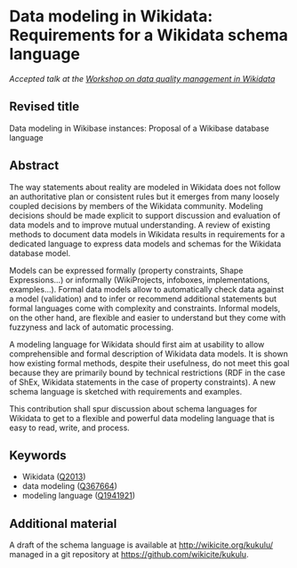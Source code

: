 # Data modeling in Wikidata: Requirements for a Wikidata schema language

*Accepted talk at the [Workshop on data quality management in Wikidata](https://fardamariam.wixsite.com/wikidatadqworkshop)*

## Revised title

Data modeling in Wikibase instances: Proposal of a Wikibase database language

## Abstract

The way statements about reality are modeled in Wikidata does not follow an
authoritative plan or consistent rules but it emerges from many loosely coupled
decisions by members of the Wikidata community. Modeling decisions should be
made explicit to support discussion and evaluation of data models and to improve
mutual understanding. A review of existing methods to document data models in
Wikidata results in requirements for a dedicated language to express data
models and schemas for the Wikidata database model.

Models can be expressed formally (property constraints, Shape Expressions...)
or informally (WikiProjects, infoboxes, implementations, examples...). Formal
data models allow to automatically check data against a model (validation) and
to infer or recommend additional statements but formal languages come with
complexity and constraints. Informal models, on the other hand, are flexible
and easier to understand but they come with fuzzyness and lack of automatic
processing. 

A modeling language for Wikidata should first aim at usability to allow
comprehensible and formal description of Wikidata data models. It is shown how
existing formal methods, despite their usefulness, do not meet this goal
because they are primarily bound by technical restrictions (RDF in the case of
ShEx, Wikidata statements in the case of property constraints). A new schema
language is sketched with requirements and examples. 

This contribution shall spur discussion about schema languages for Wikidata to
get to a flexible and powerful data modeling language that is easy to read,
write, and process.

## Keywords

* Wikidata ([Q2013])
* data modeling ([Q367664])
* modeling language ([Q1941921])

[Q367664]: http://www.wikidata.org/entity/Q367664
[Q2013]: http://www.wikidata.org/entity/Q2013
[Q1941921]:http://www.wikidata.org/entity/Q1941921

## Additional material

A draft of the schema language is available at <http://wikicite.org/kukulu/>
managed in a git repository at <https://github.com/wikicite/kukulu>.
